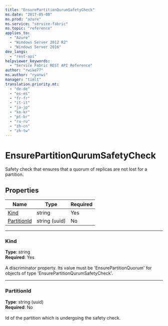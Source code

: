 ```yaml
---
title: "EnsurePartitionQurumSafetyCheck"
ms.date: "2017-05-08"
ms.prod: "azure"
ms.service: "service-fabric"
ms.topic: "reference"
applies_to: 
  - "Azure"
  - "Windows Server 2012 R2"
  - "Windows Server 2016"
dev_langs: 
  - "rest-api"
helpviewer_keywords: 
  - "Service Fabric REST API Reference"
author: "rwike77"
ms.author: "ryanwi"
manager: "timlt"
translation.priority.mt: 
  - "de-de"
  - "es-es"
  - "fr-fr"
  - "it-it"
  - "ja-jp"
  - "ko-kr"
  - "pt-br"
  - "ru-ru"
  - "zh-cn"
  - "zh-tw"
---
```

# EnsurePartitionQurumSafetyCheck

Safety check that ensures that a quorum of replicas are not lost for a partition.

## Properties
| Name | Type | Required |
| --- | --- | --- |
| [Kind](#kind) | string | Yes |
| [PartitionId](#partitionid) | string (uuid) | No |

____
### Kind
__Type__: string <br/>
__Required__: Yes <br/>
<br/>
A discriminator property. Its value must be 'EnsurePartitionQuorum' for objects of type 'EnsurePartitionQurumSafetyCheck'.

____
### PartitionId
__Type__: string (uuid) <br/>
__Required__: No<br/>
<br/>
Id of the partition which is undergoing the safety check.
